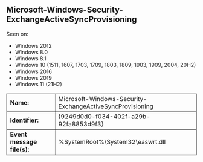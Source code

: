 ## Microsoft-Windows-Security-ExchangeActiveSyncProvisioning

Seen on:
* Windows 2012
* Windows 8.0
* Windows 8.1
* Windows 10 (1511, 1607, 1703, 1709, 1803, 1809, 1903, 1909, 2004, 20H2)
* Windows 2016
* Windows 2019
* Windows 11 (21H2)

<table border="1" class="docutils">
  <tbody>
    <tr>
      <td><b>Name:</b></td>
      <td>Microsoft-Windows-Security-ExchangeActiveSyncProvisioning</td>
    </tr>
    <tr>
      <td><b>Identifier:</b></td>
      <td>{9249d0d0-f034-402f-a29b-92fa8853d9f3}</td>
    </tr>
    <tr>
      <td><b>Event message file(s):</b></td>
      <td>%SystemRoot%\System32\easwrt.dll</td>
    </tr>
  </tbody>
</table>

&nbsp;

